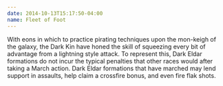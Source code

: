 ```yaml
---
date: 2014-10-13T15:17:50-04:00
name: Fleet of Foot
---
```

With eons in which to practice pirating techniques upon the mon-keigh of the galaxy, the Dark Kin have honed the skill of squeezing every bit of advantage from a lightning style attack. To represent this, Dark Eldar formations do not incur the typical penalties that other races would after taking a March action. Dark Eldar formations that have marched may lend support in assaults, help claim a crossfire bonus, and even fire flak shots.